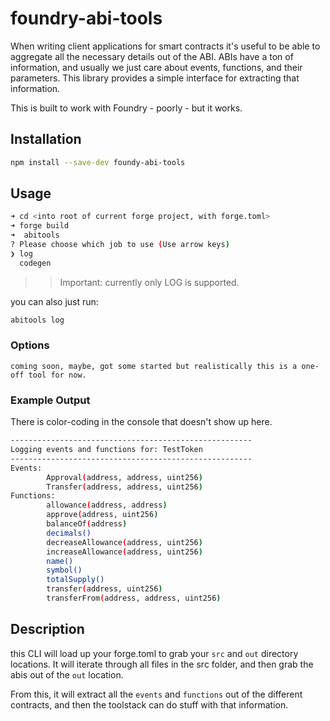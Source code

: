 # foundry-abi-tools

When writing client applications for smart contracts it's useful to be able to aggregate all the necessary details out of the ABI.  ABIs have a ton of information, and usually we just care about events, functions, and their parameters.  This library provides a simple interface for extracting that information.


This is built to work with Foundry - poorly - but it works.

## Installation

```sh
npm install --save-dev foundy-abi-tools
```

## Usage
    
```sh
➜ cd <into root of current forge project, with forge.toml>
➜ forge build
➜  abitools
? Please choose which job to use (Use arrow keys)
❯ log 
  codegen 
  ```


>> Important: currently only LOG is supported.


you can also just run: 
```sh
abitools log
```

### Options

    coming soon, maybe, got some started but realistically this is a one-off tool for now.

### Example Output

There is color-coding in the console that doesn't show up here.
```sh
------------------------------------------------------
Logging events and functions for: TestToken
------------------------------------------------------
Events:
        Approval(address, address, uint256)
        Transfer(address, address, uint256)
Functions:
        allowance(address, address)
        approve(address, uint256)
        balanceOf(address)
        decimals()
        decreaseAllowance(address, uint256)
        increaseAllowance(address, uint256)
        name()
        symbol()
        totalSupply()
        transfer(address, uint256)
        transferFrom(address, address, uint256)
```

## Description

this CLI will load up your forge.toml to grab your `src` and `out` directory locations.  It will iterate through all files in the src folder, and then grab the abis out of the `out` location.

From this, it will extract all the `events` and `functions` out of the different contracts, and then the toolstack can do stuff with that information.